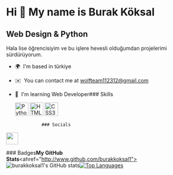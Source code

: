 Hi 👋 My name is Burak Köksal
=============================

Web Design & Python
-------------------

Hala lise öğrencisiyim ve bu işlere hevesli olduğumdan projelerimi sürdürüyorum.

*   🌍  I'm based in türkiye
*   ✉️  You can contact me at [wolfteam112312@gmail.com](mailto:wolfteam112312@gmail.com)
*   🧠  I'm learning Web Developer### Skills<p align="left">
                                <a href="https://www.python.org/" target="_blank" rel="noreferrer"><img src="https://raw.githubusercontent.com/danielcranney/readme-generator/main/public/icons/skills/python-colored.svg" width="36" height="36" alt="Python" /></a>
                                <a href="https://developer.mozilla.org/en-US/docs/Glossary/HTML5" target="_blank" rel="noreferrer"><img src="https://raw.githubusercontent.com/danielcranney/readme-generator/main/public/icons/skills/html5-colored.svg" width="36" height="36" alt="HTML5" /></a>
                                <a href="https://www.w3.org/TR/CSS/#css" target="_blank" rel="noreferrer"><img src="https://raw.githubusercontent.com/danielcranney/readme-generator/main/public/icons/skills/css3-colored.svg" width="36" height="36" alt="CSS3" /></a>
                    </p>
                    
                  ### Socials
                  
                  
<p align="left">
                          
<a href="https://www.github.com/burakkoksal1" target="_blank" rel="noreferrer"><img src="https://raw.githubusercontent.com/danielcranney/readme-generator/main/public/icons/socials/github.svg" width="32" height="32" /></a></p>### Badges<b>My GitHub Stats</b><ahref="http://www.github.com/burakkoksal1"><img src="https://github-readme-stats.vercel.app/api?username=burakkoksal1&show_icons=true&hide=&count_private=true&title_color=0891b2&text_color=ffffff&icon_color=0891b2&bg_color=1c1917&hide_border=true&show_icons=true" alt="burakkoksal1's GitHub stats" /></a><a href="https://github.com/burakkoksal1" align="left"><img src="https://github-readme-stats.vercel.app/api/top-langs/?username=burakkoksal1&langs_count=10&title_color=0891b2&text_color=ffffff&icon_color=0891b2&bg_color=1c1917&hide_border=true&locale=en&custom_title=Top%20%Languages" alt="Top Languages" /></a>
